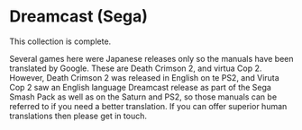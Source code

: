 # Dreamcast (Sega)

This collection is complete.

Several games here were Japanese releases only so the manuals have been translated by Google.  These are Death Crimson 2, and virtua Cop 2.  However,  Death Crimson 2 was released in English on te PS2, and Viruta Cop 2 saw an English language Dreamcast release as part of the Sega Smash Pack as well as on the Saturn and PS2, so those manuals can be referred to if you need a better translation.
If you can offer superior human translations then please get in touch.
